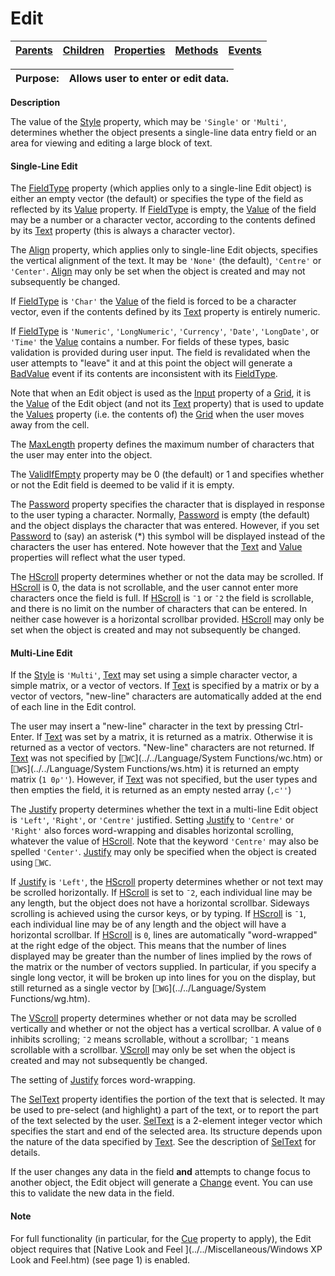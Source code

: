 




<h1 class="heading"><span class="name">Edit</span></h1>

| [Parents](../ParentLists/Edit.htm) | [Children](../ChildLists/Edit.htm) | [Properties](../PropLists/Edit.htm) | [Methods](../MethodLists/Edit.htm) | [Events](../EventLists/Edit.htm) |
| --- | --- | --- | --- | ---  |


| Purpose: | Allows user to enter or edit data. |
| --- | ---  |


**Description**


The value of the [Style](../a-z/style.md) property, which may be `'Single'` or `'Multi'`, determines whether the object presents a single-line data entry field or an area for viewing and editing a large block of text.

#### Single-Line Edit



The [FieldType](../a-z/fieldtype.md) property (which applies only to a single-line Edit object) is either an empty vector (the default) or specifies the type of the field as reflected by its [Value](../a-z/value.md) property. If [FieldType](../a-z/fieldtype.md) is empty, the [Value](../a-z/value.md) of the field may be a number or a character vector, according to the contents defined by its [Text](../a-z/text.md) property (this is always a character vector).


The [Align](../a-z/align.md) property, which applies only to single-line Edit objects, specifies the vertical alignment of the text. It may be `'None'` (the default), `'Centre'` or `'Center'`. [Align](../a-z/align.md) may only be set when the object is created and may not subsequently be changed.


If [FieldType](../a-z/fieldtype.md) is `'Char'` the [Value](../a-z/value.md) of the field is forced to be a character vector, even if the contents defined by its [Text](../a-z/text.md) property is entirely numeric.


If [FieldType](../a-z/fieldtype.md) is `'Numeric'`, `'LongNumeric'`, `'Currency'`, `'Date'`, `'LongDate'`, or `'Time'` the [Value](../a-z/value.md) contains a number. For fields of these types, basic validation is provided during user input. The field is revalidated when the user attempts to "leave" it and at this point the object will generate a [BadValue](../a-z/badvalue.md) event if its contents are inconsistent with its [FieldType](../a-z/fieldtype.md).


Note that when an Edit object is used as the [Input](../a-z/input.md) property of a [Grid](../a-z/grid.md), it is the [Value](../a-z/value.md) of the Edit object (and not its [Text](../a-z/text.md) property) that is used to update the [Values](../a-z/values.md) property (i.e. the contents of) the [Grid](../a-z/grid.md) when the user moves away from the cell.


The [MaxLength](../a-z/maxlength.md) property defines the maximum number of characters that the user may enter into the object.


The [ValidIfEmpty](../a-z/validifempty.md) property may be 0 (the default) or 1 and specifies whether or not the Edit field is deemed to be valid if it is empty.


The [Password](../a-z/password.md) property specifies the character that is displayed in response to the user typing a character. Normally, [Password](../a-z/password.md) is empty (the default) and the object displays the character that was entered. However, if you set [Password](../a-z/password.md) to (say) an asterisk (*) this symbol will be displayed instead of the characters the user has entered. Note however that the [Text](../a-z/text.md) and [Value](../a-z/value.md) properties will reflect what the user typed.


The [HScroll](../a-z/hscroll.md) property determines whether or not the data may be scrolled. If [HScroll](../a-z/hscroll.md) is 0, the data is not scrollable, and the user cannot enter more characters once the field is full. If [HScroll](../a-z/hscroll.md) is `¯1` or `¯2` the field is scrollable, and there is no limit on the number of characters that can be entered. In neither case however is a horizontal scrollbar provided. [HScroll](../a-z/hscroll.md) may only be set when the object is created and may not subsequently be changed.

#### Multi-Line Edit


If the [Style](../a-z/style.md) is `'Multi'`, [Text](../a-z/text.md) may set using a simple character vector, a simple matrix, or a vector of vectors. If  [Text](../a-z/text.md) is specified by a matrix or by a vector of vectors, "new-line" characters are automatically added at the end of each line in the Edit control.


The user may insert a "new-line" character in the text by pressing Ctrl-Enter. If [Text](../a-z/text.md) was set by a matrix, it is returned as a matrix. Otherwise it is returned as a vector of vectors. "New-line" characters are not returned. If [Text](../a-z/text.md) was not specified  by [`⎕WC`](../../Language/System Functions/wc.htm) or  [`⎕WS`](../../Language/System Functions/ws.htm) it is returned  an empty matrix (`1 0⍴''`). However,  if [Text](../a-z/text.md) was not specified, but the user types and then empties the field, it is returned as an empty nested array  (`,⊂''`)


The [Justify](../a-z/justify.md) property determines whether the text in a multi-line Edit object is `'Left'`, `'Right'`, or `'Centre'` justified. Setting [Justify](../a-z/justify.md) to `'Centre'` or `'Right'` also forces word-wrapping and disables horizontal scrolling, whatever the value of [HScroll](../a-z/hscroll.md). Note that the keyword `'Centre'` may also be spelled `'Center'`. [Justify](../a-z/justify.md) may only be specified when the object is created using `⎕WC`.


If [Justify](../a-z/justify.md) is `'Left'`, the [HScroll](../a-z/hscroll.md) property determines whether or not text may be scrolled horizontally. If [HScroll](../a-z/hscroll.md) is set to `¯2`, each individual line may be any length, but the object does not have a horizontal scrollbar. Sideways scrolling is achieved using the cursor keys, or by typing. If [HScroll](../a-z/hscroll.md) is `¯1`, each individual line may be of any length and the object will have a horizontal scrollbar. If [HScroll](../a-z/hscroll.md) is `0`, lines are automatically "word-wrapped" at the right edge of the object. This means that the number of lines displayed may be greater than the number of lines implied by the rows of the matrix or the number of vectors supplied. In particular, if you specify a single long vector, it will be broken up into lines for you on the display, but still returned as a single vector by [`⎕WG`](../../Language/System Functions/wg.htm).


The [VScroll](../a-z/vscroll.md) property determines whether or not data may be scrolled vertically and whether or not the object has a vertical scrollbar. A value of `0` inhibits scrolling; `¯2` means scrollable, without a scrollbar; `¯1` means scrollable with a scrollbar. [VScroll](../a-z/vscroll.md) may only be set when the object is created and may not subsequently be changed.


The setting of [Justify](../a-z/justify.md) forces word-wrapping.


The [SelText](../a-z/seltext.md) property identifies the portion of the text that is selected. It may be used to pre-select (and highlight) a part of the text, or to report the part of the text selected by the user. [SelText](../a-z/seltext.md) is a 2-element integer vector which specifies the start and end of the selected area. Its structure depends upon the nature of the data specified by [Text](../a-z/text.md). See the description of [SelText](../a-z/seltext.md) for details.


If the user changes any data in the field **and** attempts to change focus to another object, the Edit object will generate a [Change](../a-z/change.md) event. You can use this to validate the new data in the field.

#### Note


For full functionality (in particular, for the [Cue](../a-z/cue.md) property to apply), the Edit object requires that  [Native Look and Feel ](../../Miscellaneous/Windows XP Look and Feel.htm)
(see page 1)
 is enabled.



